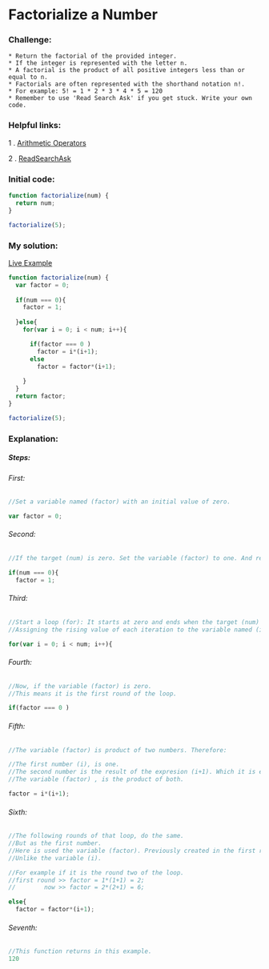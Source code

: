 # Factorialize a Number

### Challenge:

	* Return the factorial of the provided integer.
	* If the integer is represented with the letter n.
	* A factorial is the product of all positive integers less than or equal to n.
	* Factorials are often represented with the shorthand notation n!.
	* For example: 5! = 1 * 2 * 3 * 4 * 5 = 120
	* Remember to use 'Read Search Ask' if you get stuck. Write your own code.

### Helpful links:

  1 . [Arithmetic Operators](https://developer.mozilla.org/en-US/docs/Web/JavaScript/Reference/Operators/Arithmetic_Operators)
  
  2 . [ReadSearchAsk](https://github.com/FreeCodeCamp/freecodecamp/wiki/FreeCodeCamp-Get-Help)
    
### Initial code:

```javascript
function factorialize(num) {
  return num;
}

factorialize(5);
```

### My solution:

[Live Example](https://jsfiddle.net/fininhop/8ghLc06j/1/)

```javascript
function factorialize(num) {
  var factor = 0;
  
  if(num === 0){
    factor = 1;
  
  }else{
    for(var i = 0; i < num; i++){

      if(factor === 0 )
        factor = i*(i+1);
      else
        factor = factor*(i+1);
      
    }
  }
  return factor;
}

factorialize(5);
```

### Explanation:

##### Steps:

###### First:
```javascript
//Set a variable named (factor) with an initial value of zero.

var factor = 0;
```

###### Second:
```javascript
//If the target (num) is zero. Set the variable (factor) to one. And return it.

if(num === 0){
  factor = 1;
```

###### Third:
```javascript
//Start a loop (for): It starts at zero and ends when the target (num) value is reached.
//Assigning the rising value of each iteration to the variable named (i).

for(var i = 0; i < num; i++){
```

###### Fourth:
```javascript
//Now, if the variable (factor) is zero.
//This means it is the first round of the loop.

if(factor === 0 )
```

###### Fifth:
```javascript
//The variable (factor) is product of two numbers. Therefore:

//The first number (i), is one. 
//The second number is the result of the expresion (i+1). Which it is equal to two.  
//The variable (factor) , is the product of both.

factor = i*(i+1);
```

###### Sixth:
```javascript
//The following rounds of that loop, do the same. 
//But as the first number. 
//Here is used the variable (factor). Previously created in the first round of the loop.
//Unlike the variable (i).

//For example if it is the round two of the loop.
//first round >> factor = 1*(1+1) = 2;
//        now >> factor = 2*(2+1) = 6; 

else{
  factor = factor*(i+1);
```

###### Seventh:
```javascript
//This function returns in this example.
120
```
